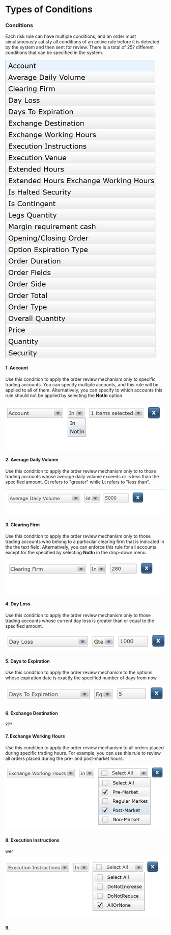 # Types of Conditions

### Conditions

Each risk rule can have multiple conditions, and an order must simultaneously satisfy all conditions of an active rule before it is detected by the system and then sent for review. There is a total of 25? different conditions that can be specified in the system.

![](../../../.gitbook/assets/screenshot-2019-01-31-at-16.50.44.png)

#### **1. Account**

Use this condition to apply the order review mechanism only to specific trading accounts. You can specify multiple accounts, and this rule will be applied to all of them. Alternatively, you can specify to which accounts this rule should not be applied by selecting the **NotIn** option.

![](../../../.gitbook/assets/screenshot-2019-01-31-at-17.14.25%20%281%29.png)

#### **2. Average Daily Volume**

Use this condition to apply the order review mechanism only to to those trading accounts whose average daily volume exceeds or is less than the specified amount. Gt refers to "greater" while Lt refers to "less than".

![](../../../.gitbook/assets/screenshot-2019-01-31-at-17.50.28.png)

#### 3. Clearing Firm

Use this condition to apply the order review mechanism only to those trading accounts who belong to a particular clearing firm that is indicated in the the text field. Alternatively, you can enforce this rule for all accounts except for the specified by selecting **NotIn** in the drop-down menu.

![](../../../.gitbook/assets/screenshot-2019-01-31-at-17.51.28%20%282%29.png)

#### 4. Day Loss

Use this condition to apply the order review mechanism only to those trading accounts whose current day loss is greater than or equal to the specified amount.

![](../../../.gitbook/assets/screenshot-2019-01-31-at-18.04.28.png)

#### 5. **Days to Expiration**

Use this condition to apply the order review mechanism to the options whose expiration date is exactly the specified number of days from now.

![](../../../.gitbook/assets/screenshot-2019-01-31-at-18.07.13.png)

#### 6. Exchange Destination

???

#### 7. Exchange Working Hours

Use this condition to apply the order review mechanism to all orders placed during specific trading hours. For example, you can use this rule to review all orders placed during the pre- and post-market hours.

![](../../../.gitbook/assets/screenshot-2019-01-31-at-18.12.51%20%281%29.png)

#### 8. Execution Instructions

wer

![](../../../.gitbook/assets/screenshot-2019-01-31-at-18.22.54.png)

#### 9. 


